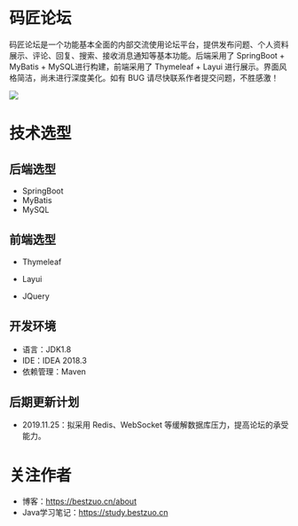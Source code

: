 # 码匠论坛

码匠论坛是一个功能基本全面的内部交流使用论坛平台，提供发布问题、个人资料展示、评论、回复、搜索、接收消息通知等基本功能。后端采用了 SpringBoot + MyBatis + MySQL进行构建，前端采用了 Thymeleaf + Layui 进行展示。界面风格简洁，尚未进行深度美化。如有 BUG 请尽快联系作者提交问题，不胜感激！

![](https://bestzuo.cn/images/forum/forum.jpg)


# 技术选型

## 后端选型
- SpringBoot
- MyBatis
- MySQL

## 前端选型

- Thymeleaf

- Layui

- JQuery

## 开发环境

- 语言：JDK1.8
- IDE：IDEA 2018.3
- 依赖管理：Maven

## 后期更新计划

- 2019.11.25：拟采用 Redis、WebSocket 等缓解数据库压力，提高论坛的承受能力。

# 关注作者

- 博客：https://bestzuo.cn/about
- Java学习笔记：https://study.bestzuo.cn
